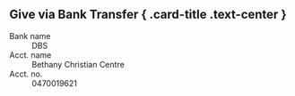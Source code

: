 ## Give via Bank Transfer { .card-title .text-center }

<dl class="row mt-3 mx-auto">
  <dt class="col-4 card-text">Bank name</dt>
  <dd class="col-8 card-text">DBS</dd>
  
  <dt class="col-4 card-text">Acct. name</dt>
  <dd class="col-8 card-text">Bethany Christian Centre</dd>
  
  <dt class="col-4 card-text">Acct. no.</dt>
  <dd class="col-8 card-text">0470019621</dd>
</dl>

